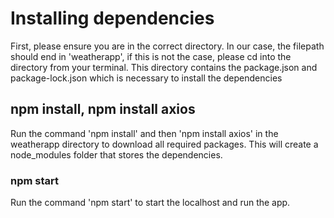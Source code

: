 # Installing dependencies

First, please ensure you are in the correct directory. In our case, the filepath should end in 'weatherapp', if this is not the case, please cd into the directory from your terminal. This directory contains the package.json and package-lock.json which is necessary to install the dependencies

## npm install, npm install axios

Run the command 'npm install' and then 'npm install axios' in the weatherapp directory to download all required packages. This will create a node_modules folder that stores the dependencies.

### npm start

Run the command 'npm start' to start the localhost and run the app.
